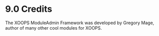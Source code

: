 # 9.0 Credits

The XOOPS ModuleAdmin Framework was developed by Gregory Mage, author of many other cool modules for XOOPS.